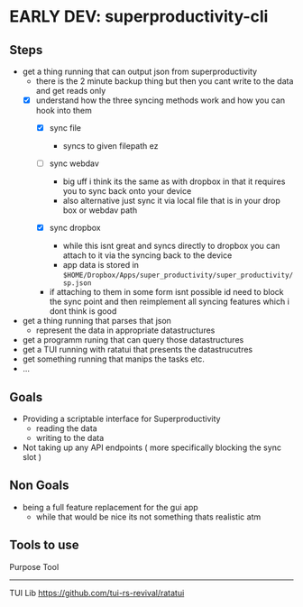 # EARLY DEV: superproductivity-cli

## Steps 
- get a thing running that can output json from superproductivity 
  - there is the 2 minute backup thing but then you cant write to the data and get reads only
  - [x] understand how the three syncing methods work and how you can hook into them
    - [x] sync file  
      - syncs to given filepath ez
      
    - [ ] sync webdav  
      - big uff i think its the same as with dropbox in that it requires you 
        to sync back onto your device
      - also alternative just sync it via local file that is in your 
        drop box or webdav path

    - [x] sync dropbox
      - while this isnt great and syncs directly to dropbox you can attach to it via 
        the syncing back to the device 
      - app data is stored in `$HOME/Dropbox/Apps/super_productivity/super_productivity/sp.json`

    - if attaching to them in some form isnt possible id need to block the sync point and 
      then reimplement all syncing features which i dont think is good

- get a thing running that parses that json 
  - represent the data in appropriate datastructures
- get a programm runing that can query those datastructures
- get a TUI running with ratatui that presents the datastrucutres 
- get something running that manips the tasks etc.
- ... 

## Goals

- Providing a scriptable interface for Superproductivity 
  - reading the data
  - writing to the data
- Not taking up any API endpoints ( more specifically blocking the sync slot )

## Non Goals 

- being a full feature replacement for the gui app
  - while that would be nice its not something thats realistic atm

## Tools to use

  Purpose   Tool
  --------- -------------------------------------------
  TUI Lib   https://github.com/tui-rs-revival/ratatui
  
